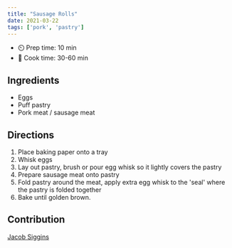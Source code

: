 ```yaml
---
title: "Sausage Rolls"
date: 2021-03-22
tags: ['pork', 'pastry']
---
```


- ⏲️ Prep time: 10 min
- 🍳 Cook time: 30-60 min

## Ingredients

- Eggs
- Puff pastry
- Pork meat / sausage meat

## Directions

1. Place baking paper onto a tray
2. Whisk eggs
3. Lay out pastry, brush or pour egg whisk so it lightly covers the pastry
4. Prepare sausage meat onto pastry
5. Fold pastry around the meat, apply extra egg whisk to the 'seal' where the pastry is folded together
6. Bake until golden brown.

## Contribution

[Jacob Siggins](https://www.jacobsiggins.co.uk)
